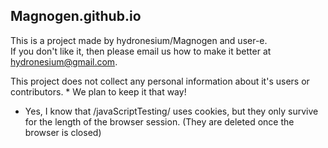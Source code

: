 ## Magnogen.github.io
This is a project made by hydronesium/Magnogen and user-e.  
If you don't like it, then please email us how to make it better at hydronesium@gmail.com.

This project does not collect any personal information about it's users or contributors. * We plan to keep it that way!

* Yes, I know that /javaScriptTesting/ uses cookies, but they only survive for the length of the browser session. (They are deleted once the browser is closed)
